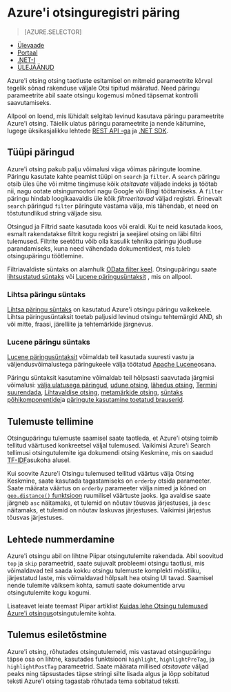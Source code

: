 <properties
    pageTitle="Päringu Azure'i otsinguregistri | Microsoft Azure'i | Majutatud pilveteenuses otsing"
    description="Azure'i Otsingus Otsingupäringu koostamiseks ja kasutada otsinguparameetreid otsingutulemuste filtreerimine ja sortimine."
    services="search"
    manager="jhubbard"
    documentationCenter=""
    authors="ashmaka"
/>

<tags
    ms.service="search"
    ms.devlang="na"
    ms.workload="search"
    ms.topic="get-started-article"
    ms.tgt_pltfrm="na"
    ms.date="08/29/2016"
    ms.author="ashmaka"/>

# <a name="query-your-azure-search-index"></a>Azure'i otsinguregistri päring
> [AZURE.SELECTOR]
- [Ülevaade](search-query-overview.md)
- [Portaal](search-explorer.md)
- [.NET-I](search-query-dotnet.md)
- [ÜLEJÄÄNUD](search-query-rest-api.md)

Azure'i otsing otsing taotluste esitamisel on mitmeid parameetrite kõrval tegelik sõnad rakenduse väljale Otsi tipitud määratud. Need päringu parameetrite abil saate otsingu kogemusi mõned täpsemat kontrolli saavutamiseks.

Allpool on loend, mis lühidalt selgitab levinud kasutava päringu parameetrite Azure'i otsing. Täielik ulatus päringu parameetrite ja nende käitumine, lugege üksikasjalikku lehtede [REST API -ga](https://msdn.microsoft.com/library/azure/dn798927.aspx) ja [.NET SDK](https://msdn.microsoft.com/library/azure/microsoft.azure.search.models.searchparameters_properties.aspx).

## <a name="types-of-queries"></a>Tüüpi päringud

Azure'i otsing pakub palju võimalusi väga võimas päringute loomine. Päringu kasutate kahte peamist tüüpi on `search` ja `filter`. A `search` päringu otsib üles ühe või mitme tingimuse kõik _otsitavate_ väljade indeks ja töötab nii, nagu ootate otsingumootori nagu Google või Bingi töötamiseks. A `filter` päringu hindab loogikaavaldis üle kõik _filtreeritavad_ väljad registri. Erinevalt `search` päringud `filter` päringute vastama välja, mis tähendab, et need on tõstutundlikud string väljade sisu.

Otsingud ja Filtrid saate kasutada koos või eraldi. Kui te neid kasutada koos, esmalt rakendatakse filtrit kogu registri ja seejärel otsing on läbi filtri tulemused. Filtrite seetõttu võib olla kasulik tehnika päringu jõudluse parandamiseks, kuna need vähendada dokumentidest, mis tuleb otsingupäringu töötlemine.

Filtriavaldiste süntaks on alamhulk [OData filter keel](https://msdn.microsoft.com/library/azure/dn798921.aspx). Otsingupäringu saate [lihtsustatud süntaks](https://msdn.microsoft.com/library/azure/dn798920.aspx) või [Lucene päringusüntaksit](https://msdn.microsoft.com/library/azure/mt589323.aspx) , mis on allpool.

### <a name="simple-query-syntax"></a>Lihtsa päringu süntaks
[Lihtsa päringu süntaks](https://msdn.microsoft.com/library/azure/dn798920.aspx) on kasutatud Azure'i otsingu päringu vaikekeele. Lihtsa päringusüntaksit toetab paljusid levinud otsingu tehtemärgid AND, sh või mitte, fraasi, järelliite ja tehtemärkide järgnevus.

### <a name="lucene-query-syntax"></a>Lucene päringu süntaks
[Lucene päringusüntaksit](https://msdn.microsoft.com/library/azure/mt589323.aspx) võimaldab teil kasutada suuresti vastu ja väljendusvõimalustega päringukeele välja töötatud [Apache Lucene](https://lucene.apache.org/core/4_10_2/queryparser/org/apache/lucene/queryparser/classic/package-summary.html)osana.

Päringu süntaksit kasutamine võimaldab teil hõlpsasti saavutada järgmisi võimalusi: [välja ulatusega päringud](https://msdn.microsoft.com/library/azure/mt589323.aspx#bkmk_fields), [udune otsing](https://msdn.microsoft.com/library/azure/mt589323.aspx#bkmk_fuzzy), [lähedus otsing](https://msdn.microsoft.com/library/azure/mt589323.aspx#bkmk_proximity), [Termini suurendada](https://msdn.microsoft.com/library/azure/mt589323.aspx#bkmk_termboost), [Lihtavaldise otsing](https://msdn.microsoft.com/library/azure/mt589323.aspx#bkmk_regex), [metamärkide otsing](https://msdn.microsoft.com/library/azure/mt589323.aspx#bkmk_wildcard), [süntaks põhikomponentide](https://msdn.microsoft.com/library/azure/mt589323.aspx#bkmk_syntax)ja [päringute kasutamine toetatud brauserid](https://msdn.microsoft.com/library/azure/mt589323.aspx#bkmk_boolean).



## <a name="ordering-results"></a>Tulemuste tellimine
Otsingupäringu tulemuste saamisel saate taotleda, et Azure'i otsing toimib tellitud väärtused konkreetsel väljal tulemused. Vaikimisi Azure'i Search tellimusi otsingutulemite iga dokumendi otsing Keskmine, mis on saadud [TF-IDF](https://en.wikipedia.org/wiki/Tf%E2%80%93idf)asukoha alusel.

Kui soovite Azure'i Otsingu tulemused tellitud väärtus välja Otsing Keskmine, saate kasutada tagastamiseks on `orderby` otsida parameeter. Saate määrata väärtus on `orderby` parameeter välja nimed ja kõned on [ `geo.distance()` funktsioon](https://msdn.microsoft.com/library/azure/dn798921.aspx) ruumilisel väärtuste jaoks. Iga avaldise saate järgneb `asc` näitamaks, et tulemid on nõutav tõusvas järjestuses, ja `desc` näitamaks, et tulemid on nõutav laskuvas järjestuses. Vaikimisi järjestus tõusvas järjestuses.

## <a name="paging"></a>Lehtede nummerdamine
Azure'i otsingu abil on lihtne Piipar otsingutulemite rakendada. Abil soovitud `top` ja `skip` parameetrid, saate sujuvalt probleemi otsingu taotlusi, mis võimaldavad teil saada kokku otsingu tulemuste komplekti mõistliku, järjestatud laste, mis võimaldavad hõlpsalt hea otsing UI tavad. Saamisel nende tulemite väiksem kohta, samuti saate dokumentide arvu otsingutulemite kogu kogumi.

Lisateavet leiate teemast Piipar artiklist [Kuidas lehe Otsingu tulemused Azure'i otsingus](search-pagination-page-layout.md)otsingutulemite kohta.


## <a name="hit-highlighting"></a>Tulemus esiletõstmine
Azure'i otsing, rõhutades otsingutulemeid, mis vastavad otsingupäringu täpse osa on lihtne, kasutades funktsiooni `highlight`, `highlightPreTag`, ja `highlightPostTag` parameetrid. Saate määrata millised _otsitavate_ väljad peaks ning täpsustades täpse stringi silte lisada algus ja lõpp sobitatud teksti Azure'i otsing tagastab rõhutada tema sobitatud teksti.
